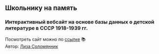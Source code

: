 ## Школьнику на память
### Интерактивный вебсайт на основе базы данных о детской литературе в СССР 1918-1939 гг.
Посмотреть сайт
можно по <a href="https://lizasolomyannik.github.io/childlit-website/" target="_blank">ссылке</a> 📚
<br>
Автор: [Лиза Соломянник](https://github.com/lizasolomyannik "GitHub profile")